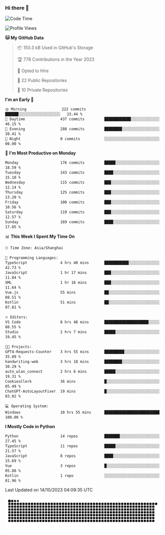 ### Hi there 👋
<!--START_SECTION:waka-->
![Code Time](http://img.shields.io/badge/Code%20Time-349%20hrs%2015%20mins-blue)

![Profile Views](http://img.shields.io/badge/Profile%20Views-0-blue)

**🐱 My GitHub Data** 

> 📦 150.3 kB Used in GitHub's Storage 
 > 
> 🏆 778 Contributions in the Year 2023
 > 
> 💼 Opted to Hire
 > 
> 📜 22 Public Repositories 
 > 
> 🔑 10 Private Repositories 
 > 
**I'm an Early 🐤** 

```text
🌞 Morning                222 commits         ██████░░░░░░░░░░░░░░░░░░░   23.44 % 
🌆 Daytime                437 commits         ████████████░░░░░░░░░░░░░   46.15 % 
🌃 Evening                288 commits         ████████░░░░░░░░░░░░░░░░░   30.41 % 
🌙 Night                  0 commits           ░░░░░░░░░░░░░░░░░░░░░░░░░   00.00 % 
```
📅 **I'm Most Productive on Monday** 

```text
Monday                   176 commits         █████░░░░░░░░░░░░░░░░░░░░   18.59 % 
Tuesday                  143 commits         ████░░░░░░░░░░░░░░░░░░░░░   15.10 % 
Wednesday                115 commits         ███░░░░░░░░░░░░░░░░░░░░░░   12.14 % 
Thursday                 125 commits         ███░░░░░░░░░░░░░░░░░░░░░░   13.20 % 
Friday                   100 commits         ███░░░░░░░░░░░░░░░░░░░░░░   10.56 % 
Saturday                 119 commits         ███░░░░░░░░░░░░░░░░░░░░░░   12.57 % 
Sunday                   169 commits         ████░░░░░░░░░░░░░░░░░░░░░   17.85 % 
```


📊 **This Week I Spent My Time On** 

```text
🕑︎ Time Zone: Asia/Shanghai

💬 Programming Languages: 
TypeScript               4 hrs 40 mins       ███████████░░░░░░░░░░░░░░   42.73 % 
JavaScript               1 hr 17 mins        ███░░░░░░░░░░░░░░░░░░░░░░   11.84 % 
XML                      1 hr 16 mins        ███░░░░░░░░░░░░░░░░░░░░░░   11.64 % 
Vue.js                   55 mins             ██░░░░░░░░░░░░░░░░░░░░░░░   08.51 % 
Kotlin                   51 mins             ██░░░░░░░░░░░░░░░░░░░░░░░   07.81 % 

🔥 Editors: 
VS Code                  8 hrs 48 mins       ████████████████████░░░░░   80.55 % 
Studio                   2 hrs 7 mins        █████░░░░░░░░░░░░░░░░░░░░   19.45 % 

🐱‍💻 Projects: 
GPT4-Requests-Counter    3 hrs 55 mins       █████████░░░░░░░░░░░░░░░░   35.89 % 
handwriting-web          3 hrs 18 mins       ████████░░░░░░░░░░░░░░░░░   30.29 % 
auto_wlan_connect        2 hrs 6 mins        █████░░░░░░░░░░░░░░░░░░░░   19.31 % 
CookiesClerk             36 mins             █░░░░░░░░░░░░░░░░░░░░░░░░   05.49 % 
ChatGPT-AutoLayoutFixer  19 mins             █░░░░░░░░░░░░░░░░░░░░░░░░   03.02 % 

💻 Operating System: 
Windows                  10 hrs 55 mins      █████████████████████████   100.00 % 
```

**I Mostly Code in Python** 

```text
Python                   14 repos            ███████░░░░░░░░░░░░░░░░░░   27.45 % 
TypeScript               11 repos            █████░░░░░░░░░░░░░░░░░░░░   21.57 % 
JavaScript               8 repos             ████░░░░░░░░░░░░░░░░░░░░░   15.69 % 
Vue                      3 repos             █░░░░░░░░░░░░░░░░░░░░░░░░   05.88 % 
Kotlin                   1 repo              ░░░░░░░░░░░░░░░░░░░░░░░░░   01.96 % 
```




 Last Updated on 14/10/2023 04:09:35 UTC
<!--END_SECTION:waka-->

<picture>
  <source media="(prefers-color-scheme: dark)" srcset="https://raw.githubusercontent.com/14790897/14790897/output/github-contribution-grid-snake-dark.svg" />
  <source media="(prefers-color-scheme: light)" srcset="https://raw.githubusercontent.com/14790897/14790897/output/github-contribution-grid-snake.svg" />
  <img alt="github-snake" src="https://raw.githubusercontent.com/14790897/14790897/output/github-contribution-grid-snake.svg" />
</picture>
